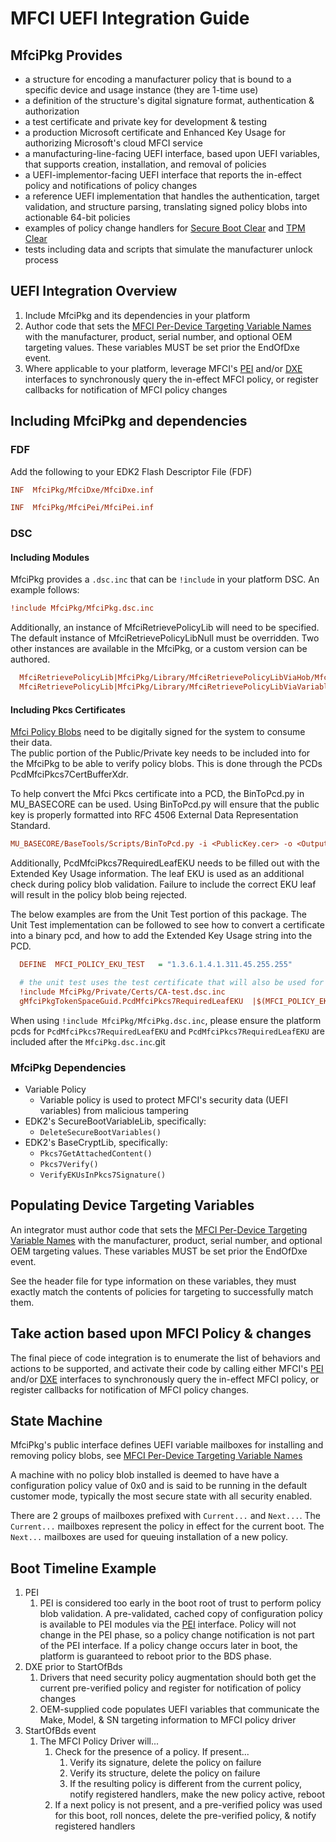 # MFCI UEFI Integration Guide

## MfciPkg Provides

* a structure for encoding a manufacturer policy that is bound to a specific device and usage instance (they are 1-time use)
* a definition of the structure's digital signature format, authentication & authorization
* a test certificate and private key for development & testing
* a production Microsoft certificate and Enhanced Key Usage for authorizing Microsoft's cloud MFCI service
* a manufacturing-line-facing UEFI interface, based upon UEFI variables, that supports creation, installation, and
    removal of policies
* a UEFI-implementor-facing UEFI interface that reports the in-effect policy and notifications of policy changes
* a reference UEFI implementation that handles the authentication, target validation, and structure parsing,
translating signed policy blobs into actionable 64-bit policies
* examples of policy change handlers for [Secure Boot Clear](../MfciDxe/SecureBootClear.c) and [TPM Clear](../MfciDxe/TpmClear.c)
* tests including data and scripts that simulate the manufacturer unlock process

## UEFI Integration Overview

1. Include MfciPkg and its dependencies in your platform
2. Author code that sets the [MFCI Per-Device Targeting Variable Names](../Include/MfciVariables.h) with the
manufacturer, product, serial number, and optional OEM targeting values.  These variables MUST be set prior the EndOfDxe
event.
3. Where applicable to your platform, leverage MFCI's [PEI](../Include/Ppi/MfciPolicyPpi.h) and/or [DXE](../Include/Protocol/MfciProtocol.h)
interfaces to synchronously query the in-effect MFCI policy, or register callbacks for notification of MFCI policy changes

## Including MfciPkg and dependencies

### FDF

Add the following to your EDK2 Flash Descriptor File (FDF)

```INI
INF  MfciPkg/MfciDxe/MfciDxe.inf
```

```INI
INF  MfciPkg/MfciPei/MfciPei.inf
```

### DSC

#### Including Modules

MfciPkg provides a ```.dsc.inc``` that can be ```!include``` in your platform DSC.
An example follows:

```INI
!include MfciPkg/MfciPkg.dsc.inc
```

Additionally, an instance of MfciRetrievePolicyLib will need to be specified. The default instance of MfciRetrievePolicyLibNull
must be overridden. Two other instances are available in the MfciPkg, or a custom version can be authored.

```INI
  MfciRetrievePolicyLib|MfciPkg/Library/MfciRetrievePolicyLibViaHob/MfciRetrievePolicyLibViaHob.inf
  MfciRetrievePolicyLib|MfciPkg/Library/MfciRetrievePolicyLibViaVariable/MfciRetrievePolicyLibViaVariable.inf
```

#### Including Pkcs Certificates

[Mfci Policy Blobs](Mfci_Structures.md) need to be digitally signed for the system to consume their data.  
The public portion of the Public/Private key needs to be included into for the MfciPkg to be able to verify
policy blobs. This is done through the PCDs PcdMfciPkcs7CertBufferXdr.

To help convert the Mfci Pkcs certificate into a PCD, the BinToPcd.py in MU_BASECORE can be used. Using
BinToPcd.py will ensure that the public key is properly formatted into RFC 4506 External Data
Representation Standard.

```INI
MU_BASECORE/BaseTools/Scripts/BinToPcd.py -i <PublicKey.cer> -o <Output.inc> -p gMfciPkgTokenSpaceGuid.PcdMfciPkcs7CertBufferXdr -x
```

Additionally, PcdMfciPkcs7RequiredLeafEKU needs to be filled out with the Extended Key Usage information.
The leaf EKU is used as an additional check during policy blob validation. Failure to include the correct
EKU leaf will result in the policy blob being rejected.

The below examples are from the Unit Test portion of this package. The Unit Test implementation can be
followed to see how to convert a certificate into a binary pcd, and how to add the Extended Key Usage
string into the PCD.

```INI
  DEFINE  MFCI_POLICY_EKU_TEST   = "1.3.6.1.4.1.311.45.255.255"

  # the unit test uses the test certificate that will also be used for testing end-to-end scenarios
  !include MfciPkg/Private/Certs/CA-test.dsc.inc
  gMfciPkgTokenSpaceGuid.PcdMfciPkcs7RequiredLeafEKU  |$(MFCI_POLICY_EKU_TEST)   # use the test version

```

When using `!include MfciPkg/MfciPkg.dsc.inc`, please ensure the platform pcds for
 `PcdMfciPkcs7RequiredLeafEKU` and `PcdMfciPkcs7RequiredLeafEKU` are included after the `MfciPkg.dsc.inc`.git

### MfciPkg Dependencies

* Variable Policy
  * Variable policy is used to protect MFCI's security data (UEFI variables) from malicious tampering
* EDK2's SecureBootVariableLib, specifically:
  * ```DeleteSecureBootVariables()```
* EDK2's BaseCryptLib, specifically:
  * ```Pkcs7GetAttachedContent()```
  * ```Pkcs7Verify()```
  * ```VerifyEKUsInPkcs7Signature()```

## Populating Device Targeting Variables

An integrator must author code that sets the [MFCI Per-Device Targeting Variable Names](../Include/MfciVariables.h) with
the manufacturer, product, serial number, and optional OEM targeting values.  These variables MUST be set prior the
EndOfDxe event.

See the header file for type information on these variables, they must exactly match the contents of policies for
targeting to successfully match them.

## Take action based upon MFCI Policy & changes

The final piece of code integration is to enumerate the list of behaviors and actions to be supported, and activate
their code by calling either MFCI's [PEI](../Include/Ppi/MfciPolicyPpi.h) and/or [DXE](../Include/Protocol/MfciProtocol.h)
interfaces to synchronously query the in-effect MFCI policy, or register callbacks for notification of MFCI policy changes.

## State Machine

MfciPkg's public interface defines UEFI variable mailboxes for installing and removing policy blobs, see
[MFCI Per-Device Targeting Variable Names](../Include/MfciVariables.h)

A machine with no policy blob installed is deemed to have have a configuration policy value of 0x0 and is
said to be running in the default customer mode, typically the most secure state with all security enabled.

There are 2 groups of mailboxes prefixed with ```Current...``` and ```Next...```.  The ```Current...```
mailboxes represent the policy in effect for the current boot.  The ```Next...``` mailboxes are used for queuing
installation of a new policy.

## Boot Timeline Example

1. PEI
    1. PEI is considered too early in the boot root of trust to perform policy blob validation. A pre-validated, cached
        copy of configuration policy is available to PEI modules via the [PEI](../Include/Ppi/MfciPolicyPpi.h)
        interface. Policy will not change in the PEI phase, so a policy change notification is not part of the PEI
        interface. If a policy change occurs later in boot, the platform is guaranteed to reboot prior to the BDS phase.
2. DXE prior to StartOfBds
    1. Drivers that need security policy augmentation should both get the current pre-verified
    policy and register for notification of policy changes
    2. OEM-supplied code populates UEFI variables that communicate the Make, Model, & SN targeting
    information to MFCI policy driver
3. StartOfBds event
    1. The MFCI Policy Driver will...
        1. Check for the presence of a policy.  If present...
            1. Verify its signature, delete the policy on failure
            2. Verify its structure, delete the policy on failure
            3. If the resulting policy is different from the current policy, notify registered handlers,
            make the new policy active, reboot
        2. If a next policy is not present, and a pre-verified policy was used for this boot, roll
        nonces, delete the pre-verified policy, & notify registered handlers
